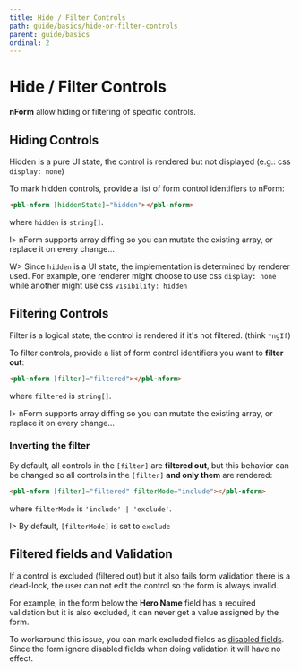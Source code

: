 ```yaml
---
title: Hide / Filter Controls
path: guide/basics/hide-or-filter-controls
parent: guide/basics
ordinal: 2
---
```

# Hide / Filter Controls

**nForm** allow hiding or filtering of specific controls.

## Hiding Controls

Hidden is a pure UI state, the control is rendered but not displayed (e.g.: css `display: none`)

To mark hidden controls, provide a list of form control identifiers to nForm:

```html
<pbl-nform [hiddenState]="hidden"></pbl-nform>
```

where `hidden` is `string[]`.

I> nForm supports array diffing so you can mutate the existing array, or replace it on every change...

W> Since `hidden` is a UI state, the implementation is determined by renderer used. For example, one renderer might
choose to use css `display: none` while another might use css `visibility: hidden`

## Filtering Controls

Filter is a logical state, the control is rendered if it's not filtered. (think `*ngIf`)

To filter controls, provide a list of form control identifiers you want to **filter out**:

```html
<pbl-nform [filter]="filtered"></pbl-nform>
```

where `filtered` is `string[]`.

I> nForm supports array diffing so you can mutate the existing array, or replace it on every change...

### Inverting the filter

By default, all controls in the `[filter]` are **filtered out**, but this behavior can be changed
so all controls in the `[filter]` **and only them** are rendered:

```html
<pbl-nform [filter]="filtered" filterMode="include"></pbl-nform>
```

where `filterMode` is `'include' | 'exclude'`.

I> By default, `[filterMode]` is set to `exclude`

<div pbl-example-view="pbl-hide-filter-controls-example"></div>

## Filtered fields and Validation

If a control is excluded (filtered out) but it also fails form validation there is a dead-lock, the user can not
edit the control so the form is always invalid.

For example, in the form below the **Hero Name** field has a required validation but it is also excluded, it can never get a value assigned by the form.

To workaround this issue, you can mark excluded fields as [disabled fields](../disable). Since the form ignore disabled fields when
doing validation it will have no effect.
